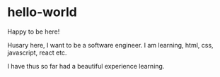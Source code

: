 # hello-world

Happy to be here!

Husary here, I want to be a software engineer.
I am learning, html, css, javascript, react etc.

I have thus so far had a beautiful experience learning.
